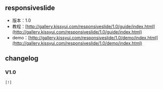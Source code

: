 ## responsiveslide

* 版本：1.0
* 教程：[http://gallery.kissyui.com/responsiveslide/1.0/guide/index.html](http://gallery.kissyui.com/responsiveslide/1.0/guide/index.html)
* demo：[http://gallery.kissyui.com/responsiveslide/1.0/demo/index.html](http://gallery.kissyui.com/responsiveslide/1.0/demo/index.html)

## changelog

### V1.0

    [!]



